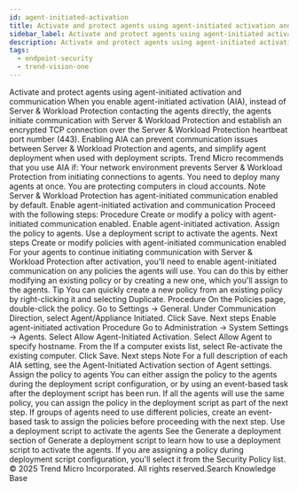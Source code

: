 ```yaml
---
id: agent-initiated-activation
title: Activate and protect agents using agent-initiated activation and communication
sidebar_label: Activate and protect agents using agent-initiated activation and communication
description: Activate and protect agents using agent-initiated activation and communication
tags:
  - endpoint-security
  - trend-vision-one
---
```


 Activate and protect agents using agent-initiated activation and communication When you enable agent-initiated activation (AIA), instead of Server & Workload Protection contacting the agents directly, the agents initiate communication with Server & Workload Protection and establish an encrypted TCP connection over the Server & Workload Protection heartbeat port number (443). Enabling AIA can prevent communication issues between Server & Workload Protection and agents, and simplify agent deployment when used with deployment scripts. Trend Micro recommends that you use AIA if: Your network environment prevents Server & Workload Protection from initiating connections to agents. You need to deploy many agents at once. You are protecting computers in cloud accounts. Note Server & Workload Protection has agent-initiated communication enabled by default. Enable agent-initiated activation and communication Proceed with the following steps: Procedure Create or modify a policy with agent-initiated communication enabled. Enable agent-initiated activation. Assign the policy to agents. Use a deployment script to activate the agents. Next steps Create or modify policies with agent-initiated communication enabled For your agents to continue initiating communication with Server & Workload Protection after activation, you'll need to enable agent-initiated communication on any policies the agents will use. You can do this by either modifying an existing policy or by creating a new one, which you'll assign to the agents. Tip You can quickly create a new policy from an existing policy by right-clicking it and selecting Duplicate. Procedure On the Policies page, double-click the policy. Go to Settings → General. Under Communication Direction, select Agent/Appliance Initiated. Click Save. Next steps Enable agent-initiated activation Procedure Go to Administration → System Settings → Agents. Select Allow Agent-Initiated Activation. Select Allow Agent to specify hostname. From the If a computer exists list, select Re-activate the existing computer. Click Save. Next steps Note For a full description of each AIA setting, see the Agent-Initiated Activation section of Agent settings. Assign the policy to agents You can either assign the policy to the agents during the deployment script configuration, or by using an event-based task after the deployment script has been run. If all the agents will use the same policy, you can assign the policy in the deployment script as part of the next step. If groups of agents need to use different policies, create an event-based task to assign the policies before proceeding with the next step. Use a deployment script to activate the agents See the Generate a deployment section of Generate a deployment script to learn how to use a deployment script to activate the agents. If you are assigning a policy during deployment script configuration, you'll select it from the Security Policy list. © 2025 Trend Micro Incorporated. All rights reserved.Search Knowledge Base